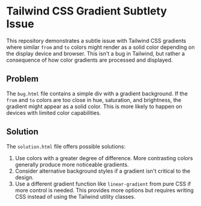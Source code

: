 # Tailwind CSS Gradient Subtlety Issue

This repository demonstrates a subtle issue with Tailwind CSS gradients where similar `from` and `to` colors might render as a solid color depending on the display device and browser.  This isn't a bug in Tailwind, but rather a consequence of how color gradients are processed and displayed.

## Problem

The `bug.html` file contains a simple div with a gradient background. If the `from` and `to` colors are too close in hue, saturation, and brightness, the gradient might appear as a solid color.  This is more likely to happen on devices with limited color capabilities.

## Solution

The `solution.html` file offers possible solutions:

1.  Use colors with a greater degree of difference.  More contrasting colors generally produce more noticeable gradients.
2.  Consider alternative background styles if a gradient isn't critical to the design.
3.  Use a different gradient function like `linear-gradient` from pure CSS if more control is needed.  This provides more options but requires writing CSS instead of using the Tailwind utility classes.
